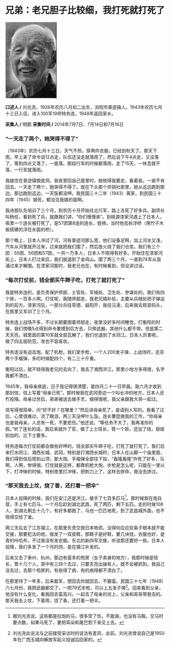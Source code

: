 # 兄弟：老兄胆子比较细，我打死就打死了

![刘光尧](./../../assets/nobody96.JPG)

**口述人 /** 刘光尧，1926年农历八月初二出生，浏阳市普迹镇人。1943年农历七月十三日入伍，进入100军19师特务连，1948年返回家乡。

**采集人 /** 明鹊 **采集时间 /** 2014年7月7日、7月14日和7月16日

### “一天走了两个，她哭得不得了”

（1943年）农历七月十三日，天气不热，穿两件衣服，已经到秋天了。那天下雨，早上来了命令说12点走，队伍还没走就落雨了，然后说下午4点走，又没落了，等到四点又落了，一直落。那段行军的时候都落雨，走了15天，一休息就不落，一行军就落雨。

我娘住在普迹镇银皮洞，我夜里回自己屋里时，她晓得我要走，看着我，一直不肯回去。一天走了两个，她哭得不得了。就在下头那个供销社那里，她从这边跑到那边，那边跑到这边，一天饭都没呷。我民国三十二年（1943）离家，到民国三十四年（1945）娘死，都没见我娘的面啊。

我进部队先培训了三个月，到农历十月开始往北行军，路上冻死了好多兵。副师长叫杨任，看到死了兵，就跟我们讲，“你们慢慢来”。到桃源漆家河遇上了日本人，夜里一个连长被打死了，是57团第8连的连长，姓杨，当时他去拆浮桥（用竹子木板搭建的浮在水面的桥）。

那个晚上，日本人冲过了河，河有普迹河那么宽，他们设备足啊，加上河水又浅，汽车从河里就开过来，过来就把我们围了，然后放火烧了我们仓库。我们有三个团：55团、56团和57团，一共一万多人，日本人不晓得有好多。开始住在漆家河街上，日本人打过来后，我们就退到了金鸡山。围了两三个月，一直到74军从溆浦过来才解围。在漆家河那时，我老兄也在，有时候看到，但没讲过话。

### “每次打仗前，钱全部买牛蹄子吃，打死了就打死了”

我是特务连的，是负责保护师部、士官处、军械处、卫生处、参谋处的，我们有四个排，一百多人啊。打仗呢，我随师部走，我老兄搞补给，主要从兵械处把子弹运到的前方。漆家河后，一部分兵往常德、益阳开，我往沅凌，后来我去观音码头，在那里又军训了三个月。

特务连上战场不多，不过长期要围着师部走，夜里没好多时间睡觉。打衡阳的时候，我们傍晚5点得到命令要摸到后方去，只带武器，其他什么都不带。但是第二天天亮，城里面的第10军就全部瓦解了，我们也退到了水同江。日本人厉害呢，做了四五层防范，攻也不容易攻。

特务连没有迫击炮，配了机枪。我们拿步枪，一个人200发子弹，上战场时，还背两个手榴弹，多的时候配四个，有二三十斤重。

衡阳过后，就不晓得我老兄的去向了，我去了湘西洪江，那里小地方多得很，名字我都不清白。

1945年，我母亲病逝，日子我记得很清楚，是四月二十一日早晨。我六月才收到那封信，信上写着“母亲已死”。那时候我在武冈旁边一个叫长冲的地方，日本人还冇投降。母亲过世后，弟弟被送去做手艺，细得很呢，我父亲跟我大哥一起过。

信写得很简单，问“好不好？在哪里？”然后讲母亲死了，是请别人写的。我看了过后，心里很难过，流了眼泪，两三天没呷什么饭。连长曹昆做我的工作，“你母亲也是我母亲，人总有一死，不要悲伤。”他还说，“等任务不大了，我再准你的假。”听了连长的话，我后来就升了官，做了上士班长，管一个班，还加了钱，按级别加的，比下士要多。

特务连每次打仗前都会做些好呷的，钱全部买牛蹄子吃，打死了就打死了。我们后来打水同江、湘西长城、武冈，特别是打湘西长城时，日本人在山脚一个庙里面，我们得到信后爬到山顶，那大炮、手榴弹全部往下投，“轰隆轰隆”炸死了好多，马啊，人啊，惨得很。打仗就是这样，都靠机枪大炮，步枪是怎么呢，只能在一里以下，打冲锋的时候，特别夜里打冲锋，把刺刀上了，这样去拼命，我没去拼过。

### “那天我去上坟，烧了香，还打着一把伞”

日本人投降的时候，我们在安江还是洪江，接手了七百多匹马[^5]。那时候我在炮兵营，手上有七匹马，一个月后赶到湖北武昌，死了两匹，剩下五匹。走的时候108人，到湖北剩五十几个，有好多都跑了，马也一匹匹地死，到了武昌城外面，也不晓得交给了谁。

两三天后去了江苏镇江，在那里负责交按日本物资。没得何应应钦条子根本就不能交接，那要犯法的呢。我发了一双皮鞋，那鞋子是好鞋，要几块钱，衣服也好，是青的咔叽布，不过我没有发衣服。东北的新四军交接，听说那还要好一些。日本人投降，我们多发了一个月的饷，是在镇江补发的。

后来又去了泰州、杭州，那边有蛮多的苑房（女子卖身的地方），我那时候是班长，管十几个人，其中有三四个去过，只要天亮出操有人，就不会被抓到。我自己没去过，去那个苑房的，有些得了病，有的病得都不清白了。

在那里待了一年多，后来裁军，想回去你就回去，不霸蛮。民国三十七年（1948）六七月份，我把武器都交了，一把79式步枪，可以上五发子弹[^6]。回来看到父亲，他没有什么变化，看我回去蛮高兴。一起去了母亲的坟上，父亲和哥哥带我去的。那天我去上坟，下着雨，烧了香，还打着一把伞。

[^5]: 据刘光尧说，这些都是拉炮的马，很多受了伤，不能骑，也没有马鞍。交马时要点数，如果马死了，要把耳朵和尾巴割下来交上去。

[^6]: 刘光尧此说法与之前接受采访时的说法有差异。此前，刘光尧曾说自己是1950年在广西玉城向解放军起义投诚后回家的。